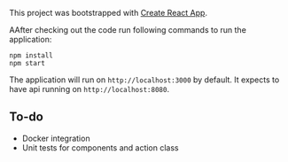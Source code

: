 This project was bootstrapped with [Create React App](https://github.com/facebookincubator/create-react-app).

AAfter checking out the code run following commands to run the application:

    npm install
    npm start

The application will run on `http://localhost:3000` by default.
It expects to have api running on `http://localhost:8080`.

## To-do
- Docker integration
- Unit tests for components and action class
